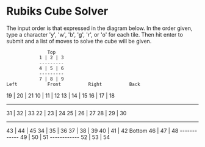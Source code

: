 # Rubiks Cube Solver
The input order is that expressed in the diagram below. In the order given, type a character 'y', 'w', 'b', 'g', 'r', or 'o' for each tile. Then hit enter to submit and a list of moves to solve the cube will be given.

                   Top
                1 | 2 | 3
                ---------
                4 | 5 | 6
                ---------
                7 | 8 | 9 
    Left           Front          Right          Back
19 | 20 | 21   10 | 11 | 12   13 | 14 | 15   16 | 17 | 18
------------   ------------   -------------  -------------
31 | 32 | 33   22 | 23 | 24   25 | 26 | 27   28 | 29 | 30
------------   ------------   ------------   -------------
43 | 44 | 45   34 | 35 | 36   37 | 38 | 39   40 | 41 | 42
                  Bottom
               46 | 47 | 48
               ------------
               49 | 50 | 51
               ------------
               52 | 53 | 54 